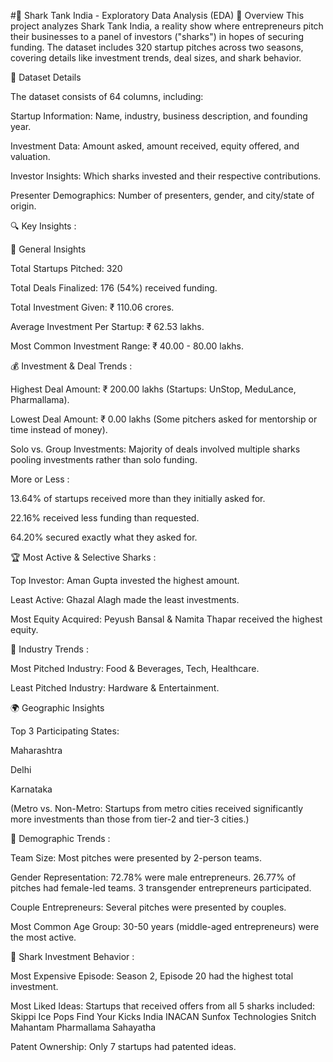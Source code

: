 #🦈 Shark Tank India - Exploratory Data Analysis (EDA)
📌 Overview
This project analyzes Shark Tank India, a reality show where entrepreneurs pitch their businesses to a panel of investors ("sharks") in hopes of securing funding. The dataset includes 320 startup pitches across two seasons, covering details like investment trends, deal sizes, and shark behavior.

📂 Dataset Details

The dataset consists of 64 columns, including:

Startup Information: Name, industry, business description, and founding year.

Investment Data: Amount asked, amount received, equity offered, and valuation.

Investor Insights: Which sharks invested and their respective contributions.

Presenter Demographics: Number of presenters, gender, and city/state of origin.


🔍 Key Insights :

🚀 General Insights

Total Startups Pitched: 320

Total Deals Finalized: 176 (54%) received funding.

Total Investment Given: ₹ 110.06 crores.

Average Investment Per Startup: ₹ 62.53 lakhs.

Most Common Investment Range: ₹ 40.00 - 80.00 lakhs.


💰 Investment & Deal Trends :

Highest Deal Amount: ₹ 200.00 lakhs (Startups: UnStop, MeduLance, Pharmallama).

Lowest Deal Amount: ₹ 0.00 lakhs (Some pitchers asked for mentorship or time instead of money).

Solo vs. Group Investments: Majority of deals involved multiple sharks pooling investments rather than solo funding.

More or Less :

13.64% of startups received more than they initially asked for.

22.16% received less funding than requested.

64.20% secured exactly what they asked for.

 
🏆 Most Active & Selective Sharks :

Top Investor: Aman Gupta invested the highest amount.

Least Active: Ghazal Alagh made the least investments.

Most Equity Acquired: Peyush Bansal & Namita Thapar received the highest equity.


🏢 Industry Trends :

Most Pitched Industry: Food & Beverages, Tech, Healthcare.

Least Pitched Industry: Hardware & Entertainment.


🌍 Geographic Insights

Top 3 Participating States:

Maharashtra

Delhi

Karnataka

(Metro vs. Non-Metro: Startups from metro cities received significantly more investments than those from tier-2 and tier-3 cities.)


👥 Demographic Trends :

Team Size: Most pitches were presented by 2-person teams.

Gender Representation:
   72.78% were male entrepreneurs.
   26.77% of pitches had female-led teams.
   3 transgender entrepreneurs participated.

Couple Entrepreneurs: Several pitches were presented by couples.

Most Common Age Group: 30-50 years (middle-aged entrepreneurs) were the most active.


🎯 Shark Investment Behavior :

Most Expensive Episode: Season 2, Episode 20 had the highest total investment.

Most Liked Ideas: Startups that received offers from all 5 sharks included:
   Skippi Ice Pops
   Find Your Kicks India
   INACAN
   Sunfox Technologies
   Snitch
   Mahantam
   Pharmallama
   Sahayatha

Patent Ownership: Only 7 startups had patented ideas.
